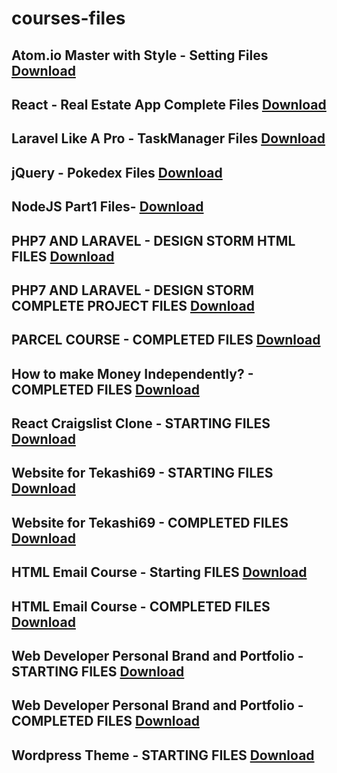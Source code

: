# courses-files
## Atom.io Master with Style - Setting Files [Download](https://github.com/codingphasedotcom/atom-settings)

## React - Real Estate App Complete Files [Download](https://github.com/codingphasedotcom/courses-files/blob/master/react-real-estate.zip)


## Laravel Like A Pro - TaskManager Files [Download](https://github.com/codingphasedotcom/courses-files/blob/master/todo-app-html.zip)


## jQuery - Pokedex Files [Download](https://github.com/codingphasedotcom/courses-files/blob/master/jquery-Pokedex.zip)

## NodeJS Part1 Files- [Download](https://github.com/codingphasedotcom/courses-files/blob/master/nodejs%20part%201.zip)


## PHP7 AND LARAVEL - DESIGN STORM HTML FILES [Download](https://github.com/codingphasedotcom/courses-files/blob/master/Laravel-HTMLFILES.zip)
## PHP7 AND LARAVEL - DESIGN STORM COMPLETE PROJECT FILES [Download](https://github.com/codingphasedotcom/courses-files/blob/master/designstorm.zip)


## PARCEL COURSE - COMPLETED FILES [Download](https://github.com/codingphasedotcom/courses-files/blob/master/parcel-intro.zip)


## How to make Money Independently? - COMPLETED FILES [Download](https://github.com/codingphasedotcom/courses-files/blob/master/crypto-profits.zip)


## React Craigslist Clone - STARTING FILES [Download](https://github.com/codingphasedotcom/courses-files/blob/master/craigslist.zip)

## Website for Tekashi69 - STARTING FILES [Download](https://github.com/codingphasedotcom/courses-files/blob/master/69files.zip)

## Website for Tekashi69 - COMPLETED FILES [Download](https://github.com/codingphasedotcom/courses-files/blob/master/tekashi69-completefiles.zip)

## HTML Email Course - Starting FILES [Download](https://github.com/codingphasedotcom/courses-files/blob/master/email-course-starting-files.zip)

## HTML Email Course - COMPLETED FILES [Download](https://github.com/codingphasedotcom/courses-files/blob/master/email-course-final-files.zip)

## Web Developer Personal Brand and Portfolio - STARTING FILES [Download](https://github.com/codingphasedotcom/courses-files/blob/master/web-developer-personal-brand-and-portfolio.zip)

## Web Developer Personal Brand and Portfolio - COMPLETED FILES [Download](https://github.com/codingphasedotcom/courses-files/blob/master/branding-portfolio-finished.zip)


## Wordpress Theme - STARTING FILES [Download](https://github.com/codingphasedotcom/courses-files/blob/master/wordpress-theme-start.zip)
